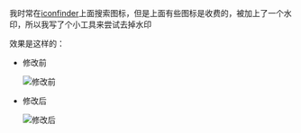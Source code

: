 我时常在[iconfinder](https://www.iconfinder.com/)上面搜索图标，但是上面有些图标是收费的，被加上了一个水印，所以我写了个小工具来尝试去掉水印

效果是这样的：
* 修改前

	![修改前](https://raw.githubusercontent.com/shuax/FreeIconfinder/master/Release/test.png)
* 修改后

	![修改后](https://raw.githubusercontent.com/shuax/FreeIconfinder/master/Release/test_out.png)